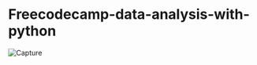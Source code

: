 # Freecodecamp-data-analysis-with-python
![Capture](https://github.com/user-attachments/assets/a8293ceb-81b4-4131-87c1-b2e4ed18fd71)
